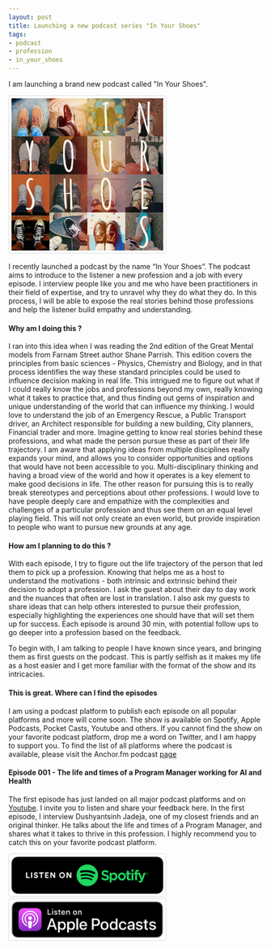```yaml
---
layout: post
title: Launching a new podcast series "In Your Shoes"
tags:
- podcast
- profession
- in_your_shoes
---
```


I am launching a brand new podcast called "In Your Shoes". 

<div class='pixels-photo'>
  <p>
    <img style="border: 1px solid #ddd; border-radius: 4px; padding: 5px; width: 300px;" src='/images/in-your-shoes_low_res.jpeg' alt=''>
  </p>
</div>

I recently launched a podcast by the name “In Your Shoes”. The podcast aims to introduce to the listener a new profession and a job with every episode. I interview people like you and me who have been practitioners in their field of expertise, and try to unravel why they do what they do. In this process, I will be able to expose the real stories behind those professions and help the listener build empathy and understanding. 

#### Why am I doing this ?
I ran into this idea when I was reading the 2nd edition of the Great Mental models from Farnam Street author Shane Parrish. This edition covers the principles from basic sciences - Physics, Chemistry and Biology, and in that process identifies the way these standard principles could be used to influence decision making in real life. This intrigued me to figure out what if I could really know the jobs and professions beyond my own, really knowing what it takes to practice that, and thus finding out gems of inspiration and unique understanding of the world that can influence my thinking. I would love to understand the job of an Emergency Rescue, a Public Transport driver, an Architect responsible for building a new building, City planners, Financial trader and more. Imagine getting to know real stories behind these professions, and what made the person pursue these as part of their life trajectory. I am aware that applying ideas from multiple disciplines really expands your mind, and allows you to consider opportunities and options that would have not been accessible to you. Multi-disciplinary thinking and having a broad view of the world and how it operates is a key element to make good decisions in life. The other reason for pursuing this is to really break stereotypes and perceptions about other professions. I would love to have people deeply care and empathize with the complexities and challenges of a particular profession and thus see them on an equal level playing field. This will not only create an even world, but provide inspiration to people who want to pursue new grounds at any age. 

#### How am I planning to do this ?
With each episode, I try to figure out the life trajectory of the person that led them to pick up a profession. Knowing that helps me as a host to understand the motivations - both intrinsic and extrinsic behind their decision to adopt a profession. I ask the guest about their day to day work and the nuances that often are lost in translation. I also ask my guests to share ideas that can help others interested to pursue their profession, especially highlighting the experiences one should have that will set them up for success. Each episode is around 30 min, with potential follow ups to go deeper into a profession based on the feedback. 

To begin with, I am talking to people I have known since years, and bringing them as first guests on the podcast. This is partly selfish as it makes my life as a host easier and I get more familiar with the format of the show and its intricacies. 

#### This is great. Where can I find the episodes
I am using a podcast platform to publish each episode on all popular platforms and more will come soon. The show is available on Spotify, Apple Podcasts, Pocket Casts, Youtube and others. If you cannot find the show on your favorite podcast platform, drop me a word on Twitter, and I am happy to support you. To find the list of all platforms where the podcast is available, please visit the Anchor.fm podcast <a href="https://anchor.fm/in-your-shoes-podcast" target="_blank">page</a>


#### Episode 001 - The life and times of a Program Manager working for AI and Health
The first episode has just landed on all major podcast platforms and on <a target="_blank" href="
https://www.youtube.com/user/vivekjuneja/">Youtube</a>. I invite you to listen and share your feedback here. In the first episode, I interview Dushyantsinh Jadeja, one of my closest friends and an original thinker. He talks about the life and times of a Program Manager, and shares what it takes to thrive in this profession. I highly recommend you to catch this on your favorite podcast platform.

<div class='pixels-photo'>
  <p>
    <a target="_blank" href="https://open.spotify.com/show/2nYKgRnmNvZuNqBJB2dqxO"><img style="border: 1px solid #ddd; border-radius: 4px; padding: 5px; width: 300px;" src='/images/spotify-podcast-badge-blk-grn-330x80.png' alt=''></a>
    <a target="_blank" href="https://podcasts.apple.com/us/podcast/in-your-shoes-podcast/id1514178700"><img style="border: 1px solid #ddd; border-radius: 4px; padding: 5px; width: 300px;" src='/images/US_UK_Apple_Podcasts_Listen_Badge_RGB.svg' alt=''></a>
  </p>
</div>



